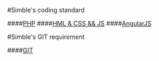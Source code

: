#Simble's coding standard

####[PHP](./PHP.md)
####[HML & CSS && JS](./HTML.md)
####[AngularJS](./AngularJS.md)

#Simble's GIT requirement

####[GIT](./GIT.md)
